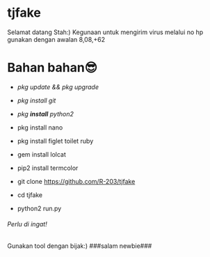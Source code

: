 # tjfake
 Selamat datang Stah:)
 Kegunaan
 untuk mengirim virus melalui no hp
 gunakan dengan awalan 8,08,+62
# Bahan bahan:sunglasses:
* _pkg update && pkg upgrade_

* _pkg install git_

* _pkg **install** python2_

* pkg install nano

* pkg install figlet toilet ruby

* gem install lolcat

* pip2 install termcolor


* git clone https://github.com/R-203/tjfake

* cd tjfake

* python2 run.py
###### Perlu di ingat!
Gunakan tool dengan bijak:)
###salam newbie###

